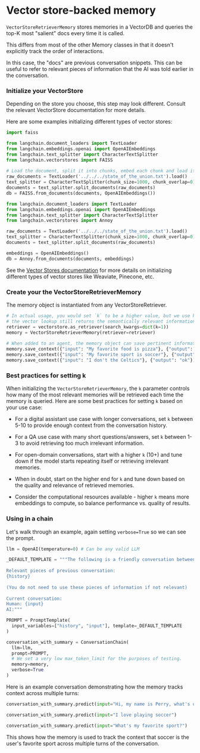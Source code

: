 

Vector store-backed memory
==========================

`VectorStoreRetrieverMemory` stores memories in a VectorDB and queries the top-K most "salient" docs every time it is called. 

This differs from most of the other Memory classes in that it doesn't explicitly track the order of interactions.

In this case, the "docs" are previous conversation snippets. This can be useful to refer to relevant pieces of information that the AI was told earlier in the conversation.

### Initialize your VectorStore

Depending on the store you choose, this step may look different. Consult the relevant VectorStore documentation for more details.

Here are some examples initializing different types of vector stores:

```python
import faiss  

from langchain.document_loaders import TextLoader
from langchain.embeddings.openai import OpenAIEmbeddings  
from langchain.text_splitter import CharacterTextSplitter
from langchain.vectorstores import FAISS
  
# Load the document, split it into chunks, embed each chunk and load it into the vector store.  
raw_documents = TextLoader('../../../state_of_the_union.txt').load()
text_splitter = CharacterTextSplitter(chunk_size=1000, chunk_overlap=0)
documents = text_splitter.split_documents(raw_documents)
db = FAISS.from_documents(documents, OpenAIEmbeddings())
```

```python
from langchain.document_loaders import TextLoader
from langchain.embeddings.openai import OpenAIEmbeddings   
from langchain.text_splitter import CharacterTextSplitter
from langchain.vectorstores import Annoy

raw_documents = TextLoader('../../../state_of_the_union.txt').load()
text_splitter = CharacterTextSplitter(chunk_size=1000, chunk_overlap=0)   
documents = text_splitter.split_documents(raw_documents)

embeddings = OpenAIEmbeddings()
db = Annoy.from_documents(documents, embeddings) 
```

See the [Vector Stores documentation](/docs/integrations/vectorstores) for more details on initializing different types of vector stores like Weaviate, Pinecone, etc.

### Create your the VectorStoreRetrieverMemory

The memory object is instantiated from any VectorStoreRetriever.

```python
# In actual usage, you would set `k` to be a higher value, but we use k=1 to show that  
# the vector lookup still returns the semantically relevant information  
retriever = vectorstore.as_retriever(search_kwargs=dict(k=1))
memory = VectorStoreRetrieverMemory(retriever=retriever)
  
# When added to an agent, the memory object can save pertinent information from conversations or used tools
memory.save_context({"input": "My favorite food is pizza"}, {"output": "that's good to know"})
memory.save_context({"input": "My favorite sport is soccer"}, {"output": "..."}) 
memory.save_context({"input": "I don't the Celtics"}, {"output": "ok"})
```

### Best practices for setting k

When initializing the `VectorStoreRetrieverMemory`, the `k` parameter controls how many of the most relevant memories will be retrieved each time the memory is queried. Here are some best practices for setting `k` based on your use case:

- For a digital assistant use case with longer conversations, set `k` between 5-10 to provide enough context from the conversation history.

- For a QA use case with many short questions/answers, set `k` between 1-3 to avoid retrieving too much irrelevant information. 

- For open-domain conversations, start with a higher `k` (10+) and tune down if the model starts repeating itself or retrieving irrelevant memories.

- When in doubt, start on the higher end for `k` and tune down based on the quality and relevance of retrieved memories. 

- Consider the computational resources available - higher `k` means more embeddings to compute, so balance performance vs. quality of results.

### Using in a chain

Let's walk through an example, again setting `verbose=True` so we can see the prompt.

```python
llm = OpenAI(temperature=0) # Can be any valid LLM

_DEFAULT_TEMPLATE = """The following is a friendly conversation between a human and an AI. The AI is talkative and provides lots of specific details from its context. If the AI does not know the answer to a question, it truthfully says it does not know.
  
Relevant pieces of previous conversation:  
{history}
  
(You do not need to use these pieces of information if not relevant)
  
Current conversation:  
Human: {input}
AI:"""

PROMPT = PromptTemplate(
  input_variables=["history", "input"], template=_DEFAULT_TEMPLATE  
)

conversation_with_summary = ConversationChain(
  llm=llm,    
  prompt=PROMPT,
  # We set a very low max_token_limit for the purposes of testing.
  memory=memory,
  verbose=True
)
```

Here is an example conversation demonstrating how the memory tracks context across multiple turns:

```python
conversation_with_summary.predict(input="Hi, my name is Perry, what's up?")

conversation_with_summary.predict(input="I love playing soccer")

conversation_with_summary.predict(input="What's my favorite sport?") 
```

This shows how the memory is used to track the context that soccer is the user's favorite sport across multiple turns of the conversation.

